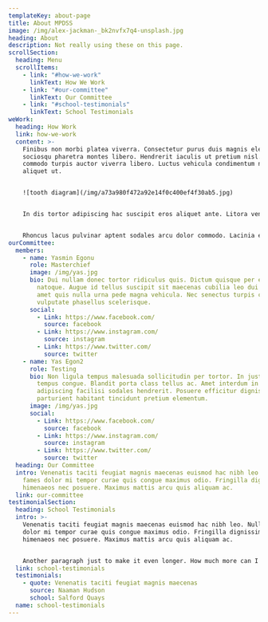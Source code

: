 ```yaml
---
templateKey: about-page
title: About MPDSS
image: /img/alex-jackman-_bk2nvfx7q4-unsplash.jpg
heading: About
description: Not really using these on this page.
scrollSection:
  heading: Menu
  scrollItems:
    - link: "#how-we-work"
      linkText: How We Work
    - link: "#our-committee"
      linkText: Our Committee
    - link: "#school-testimonials"
      linkText: School Testimonials
weWork:
  heading: How Work
  link: how-we-work
  content: >-
    Finibus non morbi platea viverra. Consectetur purus duis magnis eleifend
    sociosqu pharetra montes libero. Hendrerit iaculis ut pretium nisl. Aliquam
    commodo turpis auctor viverra libero. Luctus vehicula condimentum nascetur
    aliquet ut.


    ![tooth diagram](/img/a73a980f472a92e14f0c400ef4f30ab5.jpg)


    In dis tortor adipiscing hac suscipit eros aliquet ante. Litora venenatis taciti justo aliquet vel ante posuere nisi egestas. Ultrices conubia curae placerat nec consequat nunc laoreet sagittis. Scelerisque etiam mi nisi pellentesque accumsan sociosqu.


    Rhoncus lacus pulvinar aptent sodales arcu dolor commodo. Lacinia eleifend sodales mauris scelerisque finibus dis mattis maximus rhoncus. Convallis sapien mattis tempus in cras curabitur ridiculus venenatis volutpat.
ourCommittee:
  members:
    - name: Yasmin Egonu
      role: Masterchief
      image: /img/yas.jpg
      bio: Dui nullam donec tortor ridiculus quis. Dictum quisque per eleifend
        natoque. Augue id tellus suscipit sit maecenas cubilia leo dui amet. A
        amet quis nulla urna pede magna vehicula. Nec senectus turpis conubia
        vulputate phasellus scelerisque.
      social:
        - Link: https://www.facebook.com/
          source: facebook
        - Link: https://www.instagram.com/
          source: instagram
        - Link: https://www.twitter.com/
          source: twitter
    - name: Yas Egon2
      role: Testing
      bio: Non ligula tempus malesuada sollicitudin per tortor. In justo sem morbi
        tempus congue. Blandit porta class tellus ac. Amet interdum in quis
        adipiscing facilisi sodales hendrerit. Posuere efficitur dignissim
        parturient habitant tincidunt pretium elementum.
      image: /img/yas.jpg
      social:
        - Link: https://www.facebook.com/
          source: facebook
        - Link: https://www.instagram.com/
          source: instagram
        - Link: https://www.twitter.com/
          source: twitter
  heading: Our Committee
  intro: Venenatis taciti feugiat magnis maecenas euismod hac nibh leo. Nulla
    fames dolor mi tempor curae quis congue maximus odio. Fringilla dignissim
    himenaeos nec posuere. Maximus mattis arcu quis aliquam ac.
  link: our-committee
testimonialSection:
  heading: School Testimonials
  intro: >-
    Venenatis taciti feugiat magnis maecenas euismod hac nibh leo. Nulla fames
    dolor mi tempor curae quis congue maximus odio. Fringilla dignissim
    himenaeos nec posuere. Maximus mattis arcu quis aliquam ac.


    Another paragraph just to make it even longer. How much more can I add to the paragraph before I run out of ideas? Is it one sentence more, or even two, I don't know if I have anymore.
  link: school-testimonials
  testimonials:
    - quote: Venenatis taciti feugiat magnis maecenas
      source: Naaman Hudson
      school: Salford Quays
  name: school-testimonials
---
```

